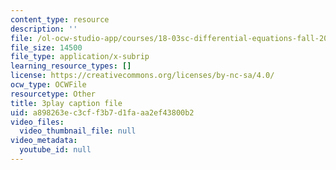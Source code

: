 ```yaml
---
content_type: resource
description: ''
file: /ol-ocw-studio-app/courses/18-03sc-differential-equations-fall-2011/a898263ec3cff3b7d1faaa2ef43800b2_TxG1iPXznBs.srt
file_size: 14500
file_type: application/x-subrip
learning_resource_types: []
license: https://creativecommons.org/licenses/by-nc-sa/4.0/
ocw_type: OCWFile
resourcetype: Other
title: 3play caption file
uid: a898263e-c3cf-f3b7-d1fa-aa2ef43800b2
video_files:
  video_thumbnail_file: null
video_metadata:
  youtube_id: null
---
```

